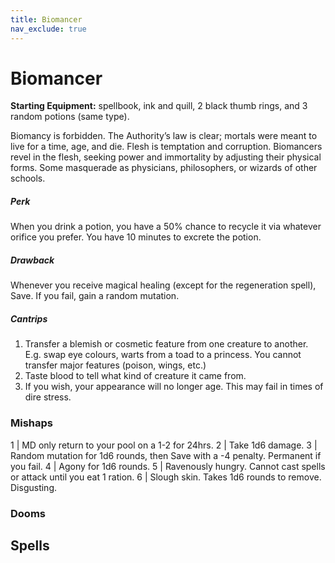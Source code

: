 ```yaml
---
title: Biomancer
nav_exclude: true
---
```

# Biomancer

**Starting Equipment:** spellbook, ink and quill, 2 black thumb rings,
and 3 random potions (same type).

Biomancy is forbidden. The Authority’s law is clear; mortals were
meant to live for a time, age, and die. Flesh is temptation and
corruption. Biomancers revel in the flesh, seeking power and
immortality by adjusting their physical forms. Some masquerade
as physicians, philosophers, or wizards of other schools.

##### Perk
When you drink a potion, you have a 50% chance to recycle it
via whatever orifice you prefer. You have 10 minutes to excrete
the potion.
##### Drawback
Whenever you receive magical healing (except for the
regeneration spell), Save. If you fail, gain a random mutation.
##### Cantrips

1. Transfer a blemish or cosmetic feature from one creature to another. E.g. swap eye colours, warts from a toad to a princess.  You cannot transfer major features (poison, wings, etc.)
2. Taste blood to tell what kind of creature it came from.
3. If you wish, your appearance will no longer age. This may fail in times of dire stress.

### Mishaps

1 | MD only return to your pool on a 1-2 for 24hrs.
2 | Take 1d6 damage.
3 | Random mutation for 1d6 rounds, then Save with a -4 penalty. Permanent if you fail.
4 | Agony for 1d6 rounds.
5 | Ravenously hungry. Cannot cast spells or attack until you eat 1 ration.
6 | Slough skin. Takes 1d6 rounds to remove. Disgusting.

### Dooms

## Spells
